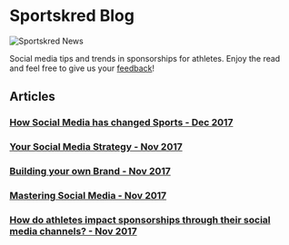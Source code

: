 # Sportskred Blog

![Sportskred News](/blog/header.jpg)

Social media tips and trends in sponsorships for athletes.
Enjoy the read and feel free to give us your [feedback][9a290407]!

  [9a290407]: mailto:team@sportskred.com "Feedback"

## Articles

### [How Social Media has changed Sports - Dec 2017](social_media_changed_sports_dec17)

### [Your Social Media Strategy - Nov 2017](social_media_strategy_nov17)

### [Building your own Brand - Nov 2017](building_your_own_brand_nov17)

### [Mastering Social Media - Nov 2017](mastering_social_media_nov17)

### [How do athletes impact sponsorships through their social media channels? - Nov 2017](athletes_impact_sponsorships_nov17)
